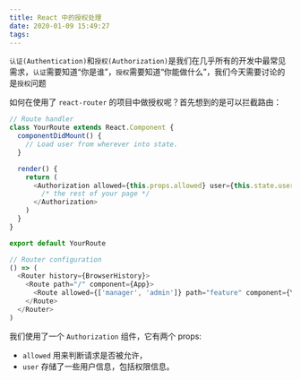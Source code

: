 ```yaml
---
title: React 中的授权处理
date: 2020-01-09 15:49:27
tags:
---
```


`认证(Authentication)`和`授权(Authorization)`是我们在几乎所有的开发中最常见需求，`认证`需要知道“你是谁”，`授权`需要知道“你能做什么”，我们今天需要讨论的是`授权`问题

如何在使用了 `react-router` 的项目中做授权呢？首先想到的是可以拦截路由：

```js
// Route handler
class YourRoute extends React.Component {
  componentDidMount() {
    // Load user from wherever into state.
  }

  render() {
    return (
      <Authorization allowed={this.props.allowed} user={this.state.user}>
        /* the rest of your page */
      </Authorization>
    )
  }
}

export default YourRoute

// Router configuration
() => (
  <Router history={BrowserHistory}>
    <Route path="/" component={App}>
      <Route allowed={['manager', 'admin']} path="feature" component={YourRoute} />
    </Route>
  </Router>
)
```

我们使用了一个 `Authorization` 组件，它有两个 props:

- `allowed` 用来判断请求是否被允许，
- `user` 存储了一些用户信息，包括权限信息。
